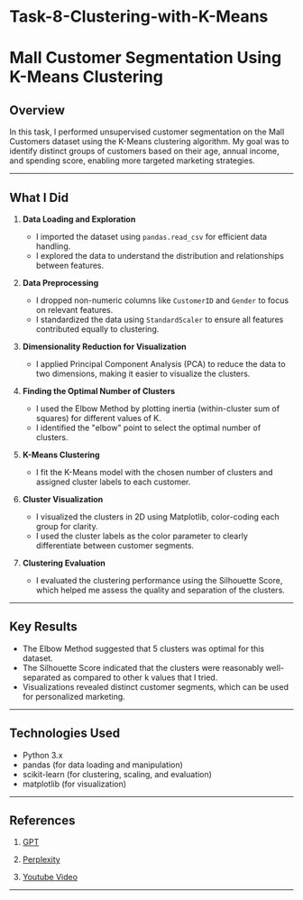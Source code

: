 # Task-8-Clustering-with-K-Means

# Mall Customer Segmentation Using K-Means Clustering

## Overview

In this task, I performed unsupervised customer segmentation on the Mall Customers dataset using the K-Means clustering algorithm. My goal was to identify distinct groups of customers based on their age, annual income, and spending score, enabling more targeted marketing strategies.

---

## What I Did

1. **Data Loading and Exploration**  
   - I imported the dataset using `pandas.read_csv` for efficient data handling.
   - I explored the data to understand the distribution and relationships between features.

2. **Data Preprocessing**  
   - I dropped non-numeric columns like `CustomerID` and `Gender` to focus on relevant features.
   - I standardized the data using `StandardScaler` to ensure all features contributed equally to clustering.

3. **Dimensionality Reduction for Visualization**  
   - I applied Principal Component Analysis (PCA) to reduce the data to two dimensions, making it easier to visualize the clusters.

4. **Finding the Optimal Number of Clusters**  
   - I used the Elbow Method by plotting inertia (within-cluster sum of squares) for different values of K.
   - I identified the "elbow" point to select the optimal number of clusters.

5. **K-Means Clustering**  
   - I fit the K-Means model with the chosen number of clusters and assigned cluster labels to each customer.

6. **Cluster Visualization**  
   - I visualized the clusters in 2D using Matplotlib, color-coding each group for clarity.
   - I used the cluster labels as the color parameter to clearly differentiate between customer segments.

7. **Clustering Evaluation**  
   - I evaluated the clustering performance using the Silhouette Score, which helped me assess the quality and separation of the clusters.

---

## Key Results

- The Elbow Method suggested that 5 clusters was optimal for this dataset.
- The Silhouette Score indicated that the clusters were reasonably well-separated as compared to other k values that I tried.
- Visualizations revealed distinct customer segments, which can be used for personalized marketing.

---

## Technologies Used

- Python 3.x
- pandas (for data loading and manipulation)
- scikit-learn (for clustering, scaling, and evaluation)
- matplotlib (for visualization)

---

## References

1. [GPT](https://chatgpt.com/c/6842770e-4e10-8009-8b9d-0676feecac73)
 
2. [Perplexity](https://www.perplexity.ai/search/task-8-clustering-with-k-means-TqUwcyzWSYGjsG7ESuhtFg)

3. [Youtube Video](https://www.youtube.com/watch?v=4b5d3muPQmA)

---
